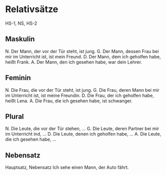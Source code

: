 # Relativsätze

HS-1, NS, HS-2

## Maskulin

N. Der Mann, der vor der Tür steht, ist jung.
G. Der Mann, dessen Frau bei mir im Unterricht ist, ist mein Freund.
D. Der Mann, dem ich geholfen habe, heißt Frank.
A. Der Mann, den ich gesehen habe, war dein Lehrer.

## Feminin

N. Die Frau, die vor der Tür steht, ist jung.
G. Die Frau, deren Mann bei mir im Unterricht ist, ist meine Freundin.
D. Die Frau, der ich geholfen habe, heißt Lena.
A. Die Frau, die ich gesehen habe, ist schwanger.

## Plural

N. Die Leute, die vor der Tür stehen, ...
G. Die Leute, deren Partner bei mir im Unterricht ind, ...
D. Die Leute, denen ich geholfen habe, ...
A. Die Leute, die ich gesehen habe, ...

## Nebensatz 

Hauptsatz, Nebensatz
Ich sehe einen Mann, der Auto fährt.

